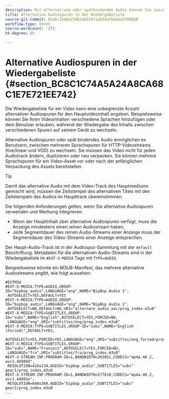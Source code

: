 ```yaml
---
description: Mit alternativem oder spätbindendem Audio können Sie zwischen verfügbaren Audiospuren für einen Videospur wechseln. Auf diese Weise können Benutzer eine Sprachspur auswählen, wenn das Video wiedergegeben wird.
title: Alternative Audiospuren in der Wiedergabeliste
source-git-commit: 02ebc3548a254b2a6554f1ab34afbb3ea5f09bb8
workflow-type: tm+mt
source-wordcount: '271'
ht-degree: 0%

---
```


# Alternative Audiospuren in der Wiedergabeliste {#section_BC8C1C74A5A24A8CA68C1E7E721EE742}

Die Wiedergabeliste für ein Video kann eine unbegrenzte Anzahl alternativer Audiospuren für den Hauptvideoinhalt angeben. Beispielsweise können Sie Ihren Videoinhalten verschiedene Sprachen hinzufügen oder dem Benutzer erlauben, während der Wiedergabe des Inhalts zwischen verschiedenen Spuren auf seinem Gerät zu wechseln.

Alternative Audiospuren oder spät bindendes Audio ermöglichen es Benutzern, zwischen mehreren Sprachspuren für HTTP-Videostreams (live/linear und VOD) zu wechseln. Sie müssen das Video nicht für jeden Audiotrack ändern, duplizieren oder neu verpacken. Sie können mehrere Sprachspuren für ein Video-Asset vor oder nach der anfänglichen Verpackung des Assets bereitstellen.

>[!TIP]
>
>Damit das alternative Audio mit dem Video-Track des Hauptmediums gemischt wird, müssen die Zeitstempel des alternativen Titels mit den Zeitstempeln des Audios im Haupttrack übereinstimmen.

Die folgenden Anforderungen gelten, wenn Sie alternative Audiospuren verwenden und Werbung integrieren:

* Wenn der Hauptinhalt über alternative Audiospuren verfügt, muss die Anzeige mindestens einen reinen Audiostream haben.
* Jede Segmentdauer des reinen Audio-Streams einer Anzeige muss der Segmentdauer des Video-Streams einer Anzeige entsprechen.

Der Haupt-Audio-Track ist in der Audiospur-Sammlung mit der `default` Beschriftung. Metadaten für die alternativen Audio-Streams sind in der Wiedergabeliste im `#EXT-X-MEDIA` Tags mit `TYPE=AUDIO`.

Beispielsweise könnte ein M3U8-Manifest, das mehrere alternative Audiostreams angibt, wie folgt aussehen:

```
#EXTM3U 
#EXT-X-MEDIA:TYPE=AUDIO,GROUP-ID="bipbop_audio",LANGUAGE="eng",NAME="BipBop Audio 1", 
 AUTOSELECT=YES,DEFAULT=YES 
#EXT-X-MEDIA:TYPE=AUDIO,GROUP-ID="bipbop_audio",LANGUAGE="eng",NAME="BipBop Audio 2", 
 AUTOSELECT=NO,DEFAULT=NO,URI="alternate_audio_aac/prog_index.m3u8" 
#EXT-X-MEDIA:TYPE=SUBTITLES,GROUP-ID="subs",NAME="English",AUTOSELECT=YES,FORCED=NO, 
 LANGUAGE="eng",URI="subtitles/eng/prog_index.m3u8" 
#EXT-X-MEDIA:TYPE=SUBTITLES,GROUP-ID="subs",NAME="English (Forced)",DEFAULT=YES, 
 AUTOSELECT=YES,FORCED=YES,LANGUAGE="eng",URI="subtitles/eng_forced/prog_index.m3u8" 
#EXT-X-MEDIA:TYPE=SUBTITLES,GROUP-ID="subs",NAME="Français",AUTOSELECT=YES,FORCED=NO, 
 LANGUAGE="fra",URI="subtitles/fra/prog_index.m3u8" 
#EXT-X-STREAM-INF:PROGRAM-ID=1,BANDWIDTH=263851,CODECS="mp4a.40.2, avc1.4d400d", 
 RESOLUTION=416x234,AUDIO="bipbop_audio",SUBTITLES="subs"  
gear1/prog_index.m3u8 
#EXT-X-STREAM-INF:PROGRAM-ID=1,BANDWIDTH=577610,CODECS="mp4a.40.2, avc1.4d401e", 
 RESOLUTION=640x360,AUDIO="bipbop_audio",SUBTITLES="subs" 
gear2/prog_index.m3u8 
... 
```
